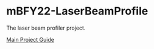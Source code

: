 # mBFY22-LaserBeamProfile
The laser beam profiler project.

[Main Project Guide](https://github.com/profhuster/mBFY22-LaserBeamProfile/blob/main/2022-mBFY-Laser_Beam_Profile_Project_22a.pdf)
